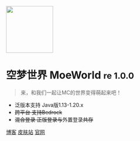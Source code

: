 <!-- _coverpage.md -->


<img src="https://img.cdn.loliloli.net/images/2022/07/16/IIFy.png" width="128px"/>

# 空梦世界 MoeWorld <small>re 1.0.0</small>

> 来，和我们一起让MC的世界变得萌起来吧！

- 泛版本支持 Java版1.13-1.20.x
- ~~跨平台 支持Bedrock~~
- ~~混合登录 正版登录与~~外置登录~~共存~~

[博客](https://blog.moeworld.tech/)
[皮肤站](https://skin.moeworld.top/)
[官网](https://blog.moeworld.tech/)